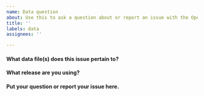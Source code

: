 ```yaml
---
name: Data question
about: Use this to ask a question about or report an issue with the OpenTargets data
title: ''
labels: data
assignees: ''

---
```


#### What data file(s) does this issue pertain to?



#### What release are you using?
<!--You may want to check if the issue has been resolved in an updated release-->



#### Put your question or report your issue here.


